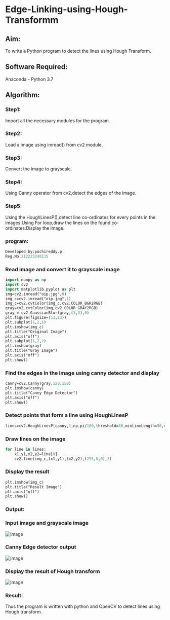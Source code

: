 # Edge-Linking-using-Hough-Transformm
## Aim:
To write a Python program to detect the lines using Hough Transform.

## Software Required:
Anaconda - Python 3.7

## Algorithm:
### Step1:

Import all the necessary modules for the program.
### Step2:

Load a image using imread() from cv2 module.
### Step3:

Convert the image to grayscale.
### Step4:

Using Canny operator from cv2,detect the edges of the image.
### Step5:

Using the HoughLinesP(),detect line co-ordinates for every points in the images.Using For loop,draw the lines on the found co-ordinates.Display the image.


### program:

```p
Developed by:pochireddy.p
Reg.No:212223240115
```

### Read image and convert it to grayscale image

```p
import numpy as np
import cv2
import matplotlib.pyplot as plt
img=cv2.imread("oip.jpg",0)
img_c=cv2.imread("oip.jpg",1)
img_c=cv2.cvtColor(img_c,cv2.COLOR_BGR2RGB)
gray=cv2.cvtColor(img,cv2.COLOR_GRAY2RGB)
gray = cv2.GaussianBlur(gray,(3,3),0)
plt.figure(figsize=(13,13))
plt.subplot(1,2,1)
plt.imshow(img_c)
plt.title("Original Image")
plt.axis("off")
plt.subplot(1,2,2)
plt.imshow(gray)
plt.title("Gray Image")
plt.axis("off")
plt.show()
```

### Find the edges in the image using canny detector and display

```p
canny=cv2.Canny(gray,120,150)
plt.imshow(canny)
plt.title("Canny Edge Detector")
plt.axis("off")
plt.show()
```

### Detect points that form a line using HoughLinesP

```p
lines=cv2.HoughLinesP(canny,1,np.pi/180,threshold=80,minLineLength=50,maxLineGap=250)
```

### Draw lines on the image

```p
for line in lines:
    x1,y1,x2,y2=line[0]
    cv2.line(img_c,(x1,y1),(x2,y2),(255,0,0),3)
```

### Display the result

```p
plt.imshow(img_c)
plt.title("Result Image")
plt.axis("off")
plt.show()
```
### Output:
### Input image and grayscale image
![image](https://github.com/pochireddyp/Edge-Linking-using-Hough-Transformm/assets/150232043/1aa4b08a-a55c-40a4-8c36-cadb4004bc5e)


### Canny Edge detector output
![image](https://github.com/pochireddyp/Edge-Linking-using-Hough-Transformm/assets/150232043/42089e1d-aed1-4d0e-ac43-7a85b0981678)


### Display the result of Hough transform
![image](https://github.com/pochireddyp/Edge-Linking-using-Hough-Transformm/assets/150232043/dda9eebf-a515-4d31-a3f2-9614026822f5)

### Result:
Thus the program is written with python and OpenCV to detect lines using Hough transform.
